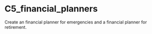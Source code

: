 # C5_financial_planners
Create an financial planner for emergencies and a financial planner for retirement.
